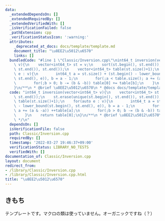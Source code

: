 ```yaml
---
data:
  _extendedDependsOn: []
  _extendedRequiredBy: []
  _extendedVerifiedWith: []
  _isVerificationFailed: false
  _pathExtension: cpp
  _verificationStatusIcon: ':warning:'
  attributes:
    _deprecated_at_docs: docs/template/template.md
    document_title: "\u8EE2\u5012\u6570"
    links: []
  bundledCode: "#line 1 \"Classic/Inversion.cpp\"\nint64_t inversion(vector<int64_t>\
    \ v){\n    vector<int64_t> st = v;\n    sort(st.begin(), st.end());\n    st.erase(unique(st.begin(),\
    \ st.end()), st.end());\n    vector<int64_t> table(st.size()+1);\n    for(auto\
    \ e : v){\n        int64_t a = st.size() + (st.begin() - lower_bound(st.begin(),\
    \ st.end(), e)), b = a - 1;\n        for(;a < table.size(); a += (a & -a)) ++table[a];\n\
    \        for(;b > 0; b -= (b & -b)) table[0] += table[b];\n    }\n    return table[0];\n\
    }\n/**\n * @brief \u8EE2\u5012\u6570\n * @docs docs/template/template.md\n */\n"
  code: "int64_t inversion(vector<int64_t> v){\n    vector<int64_t> st = v;\n    sort(st.begin(),\
    \ st.end());\n    st.erase(unique(st.begin(), st.end()), st.end());\n    vector<int64_t>\
    \ table(st.size()+1);\n    for(auto e : v){\n        int64_t a = st.size() + (st.begin()\
    \ - lower_bound(st.begin(), st.end(), e)), b = a - 1;\n        for(;a < table.size();\
    \ a += (a & -a)) ++table[a];\n        for(;b > 0; b -= (b & -b)) table[0] += table[b];\n\
    \    }\n    return table[0];\n}\n/**\n * @brief \u8EE2\u5012\u6570\n * @docs docs/template/template.md\n\
    \ */\n"
  dependsOn: []
  isVerificationFile: false
  path: Classic/Inversion.cpp
  requiredBy: []
  timestamp: '2022-03-27 19:46:37+09:00'
  verificationStatus: LIBRARY_NO_TESTS
  verifiedWith: []
documentation_of: Classic/Inversion.cpp
layout: document
redirect_from:
- /library/Classic/Inversion.cpp
- /library/Classic/Inversion.cpp.html
title: "\u8EE2\u5012\u6570"
---
```

## きもち

テンプレートです。マクロの類は使っていません。オーガニックですね（？）
